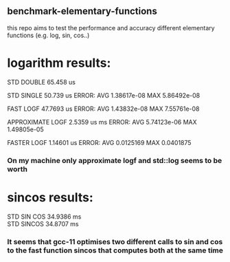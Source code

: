 ## benchmark-elementary-functions

this repo aims to test the performance and accuracy different elementary functions (e.g. log, sin, cos..)

# logarithm results:

STD DOUBLE 65.458 us

STD SINGLE 50.739 us ERROR: AVG 1.38617e-08 MAX 5.86492e-08

FAST LOGF 47.7693 us ERROR: AVG 1.43832e-08 MAX 7.55761e-08

APPROXIMATE LOGF  2.5359 us ms ERROR: AVG 5.74123e-06 MAX 1.49805e-05

FASTER LOGF  1.14601 us ERROR: AVG  0.0125169 MAX 0.0401875
### On my machine only approximate logf and std::log seems to be worth

# sincos results:

STD SIN COS 34.9386 ms  
STD SINCOS 34.8707 ms

### It seems that gcc-11 optimises two different calls to sin and cos to the fast function sincos that computes both at the same time
